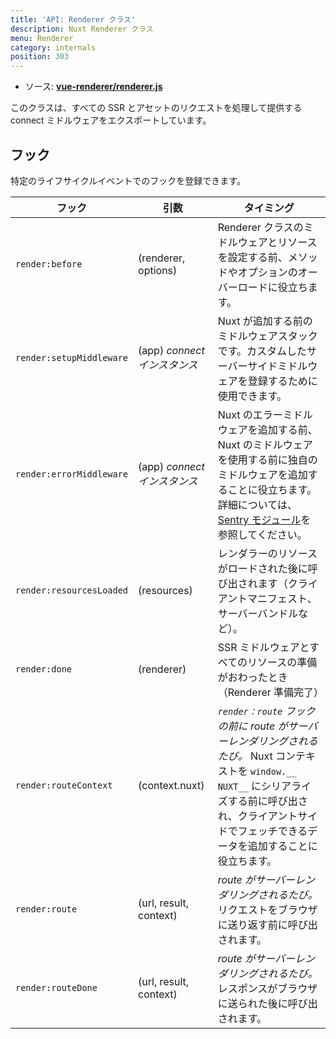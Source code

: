 ```yaml
---
title: 'API: Renderer クラス'
description: Nuxt Renderer クラス
menu: Renderer
category: internals
position: 303
---
```


- ソース: **[vue-renderer/renderer.js](https://github.com/nuxt/nuxt.js/blob/dev/packages/vue-renderer/src/renderer.js)**

このクラスは、すべての SSR とアセットのリクエストを処理して提供する connect ミドルウェアをエクスポートしています。

## フック

特定のライフサイクルイベントでのフックを登録できます。

| フック | 引数 | タイミング |
| --- | --- | --- |
| `render:before` | (renderer, options) | Renderer クラスのミドルウェアとリソースを設定する前、メソッドやオプションのオーバーロードに役立ちます。 |
| `render:setupMiddleware` | (app) _connect インスタンス_ | Nuxt が追加する前のミドルウェアスタックです。カスタムしたサーバーサイドミドルウェアを登録するために使用できます。 |
| `render:errorMiddleware` | (app) _connect インスタンス_ | Nuxt のエラーミドルウェアを追加する前、Nuxt のミドルウェアを使用する前に独自のミドルウェアを追加することに役立ちます。詳細については、[Sentry モジュール](https://github.com/nuxt-community/sentry-module/blob/v4.0.3/lib/module.js#L151)を参照してください。 |
| `render:resourcesLoaded` | (resources) | レンダラーのリソースがロードされた後に呼び出されます（クライアントマニフェスト、サーバーバンドルなど）。 |
| `render:done` | (renderer) | SSR ミドルウェアとすべてのリソースの準備がおわったとき（Renderer 準備完了） |
| `render:routeContext` | (context.nuxt) | _`render：route` フックの前に route がサーバーレンダリングされるたび。_ Nuxt コンテキストを `window.__ NUXT__` にシリアライズする前に呼び出され、クライアントサイドでフェッチできるデータを追加することに役立ちます。 |
| `render:route` | (url, result, context) | _route がサーバーレンダリングされるたび。_ リクエストをブラウザに送り返す前に呼び出されます。 |
| `render:routeDone` | (url, result, context) | _route がサーバーレンダリングされるたび。_ レスポンスがブラウザに送られた後に呼び出されます。 |
